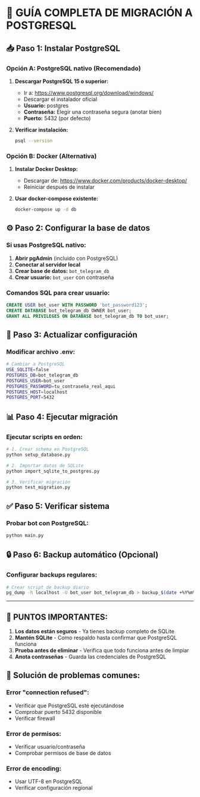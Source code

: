 # 🐘 GUÍA COMPLETA DE MIGRACIÓN A POSTGRESQL

## 📥 Paso 1: Instalar PostgreSQL

### Opción A: PostgreSQL nativo (Recomendado)
1. **Descargar PostgreSQL 15 o superior:**
   - Ir a: https://www.postgresql.org/download/windows/
   - Descargar el instalador oficial
   - **Usuario:** postgres
   - **Contraseña:** Elegir una contraseña segura (anotar bien)
   - **Puerto:** 5432 (por defecto)

2. **Verificar instalación:**
   ```bash
   psql --version
   ```

### Opción B: Docker (Alternativa)
1. **Instalar Docker Desktop:**
   - Descargar de: https://www.docker.com/products/docker-desktop/
   - Reiniciar después de instalar

2. **Usar docker-compose existente:**
   ```bash
   docker-compose up -d db
   ```

## ⚙️ Paso 2: Configurar la base de datos

### Si usas PostgreSQL nativo:
1. **Abrir pgAdmin** (incluido con PostgreSQL)
2. **Conectar al servidor local**
3. **Crear base de datos:** `bot_telegram_db`
4. **Crear usuario:** `bot_user` con contraseña

### Comandos SQL para crear usuario:
```sql
CREATE USER bot_user WITH PASSWORD 'bot_password123';
CREATE DATABASE bot_telegram_db OWNER bot_user;
GRANT ALL PRIVILEGES ON DATABASE bot_telegram_db TO bot_user;
```

## 🔄 Paso 3: Actualizar configuración

### Modificar archivo .env:
```bash
# Cambiar a PostgreSQL
USE_SQLITE=false
POSTGRES_DB=bot_telegram_db
POSTGRES_USER=bot_user
POSTGRES_PASSWORD=tu_contraseña_real_aqui
POSTGRES_HOST=localhost
POSTGRES_PORT=5432
```

## 📊 Paso 4: Ejecutar migración

### Ejecutar scripts en orden:
```bash
# 1. Crear schema en PostgreSQL
python setup_database.py

# 2. Importar datos de SQLite
python import_sqlite_to_postgres.py

# 3. Verificar migración
python test_migration.py
```

## ✅ Paso 5: Verificar sistema

### Probar bot con PostgreSQL:
```bash
python main.py
```

## 🔒 Paso 6: Backup automático (Opcional)

### Configurar backups regulares:
```bash
# Crear script de backup diario
pg_dump -h localhost -U bot_user bot_telegram_db > backup_$(date +%Y%m%d).sql
```

---

## 🚨 PUNTOS IMPORTANTES:

1. **Los datos están seguros** - Ya tienes backup completo de SQLite
2. **Mantén SQLite** - Como respaldo hasta confirmar que PostgreSQL funciona
3. **Prueba antes de eliminar** - Verifica que todo funciona antes de limpiar
4. **Anota contraseñas** - Guarda las credenciales de PostgreSQL

## 🔧 Solución de problemas comunes:

### Error "connection refused":
- Verificar que PostgreSQL esté ejecutándose
- Comprobar puerto 5432 disponible
- Verificar firewall

### Error de permisos:
- Verificar usuario/contraseña
- Comprobar permisos de base de datos

### Error de encoding:
- Usar UTF-8 en PostgreSQL
- Verificar configuración regional

